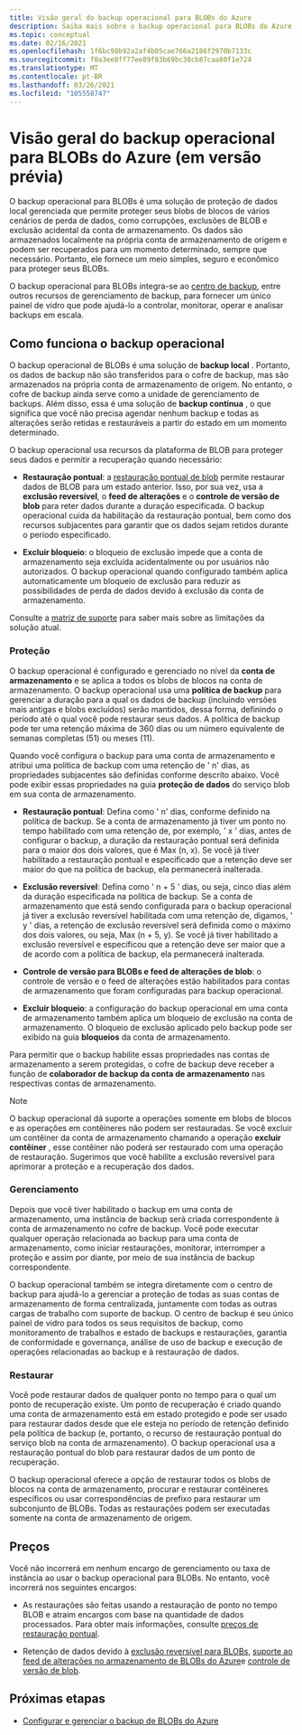 ```yaml
---
title: Visão geral do backup operacional para BLOBs do Azure
description: Saiba mais sobre o backup operacional para BLOBs do Azure (em versão prévia).
ms.topic: conceptual
ms.date: 02/16/2021
ms.openlocfilehash: 1f6bc98b92a2af4b05cae766a2186f2970b7133c
ms.sourcegitcommit: f0a3ee8ff77ee89f83b69bc30cb87caa80f1e724
ms.translationtype: MT
ms.contentlocale: pt-BR
ms.lasthandoff: 03/26/2021
ms.locfileid: "105558747"
---
```

# <a name="overview-of-operational-backup-for-azure-blobs-in-preview"></a>Visão geral do backup operacional para BLOBs do Azure (em versão prévia)

O backup operacional para BLOBs é uma solução de proteção de dados local gerenciada que permite proteger seus blobs de blocos de vários cenários de perda de dados, como corrupções, exclusões de BLOB e exclusão acidental da conta de armazenamento. Os dados são armazenados localmente na própria conta de armazenamento de origem e podem ser recuperados para um momento determinado, sempre que necessário. Portanto, ele fornece um meio simples, seguro e econômico para proteger seus BLOBs.

O backup operacional para BLOBs integra-se ao [centro de backup](backup-center-overview.md), entre outros recursos de gerenciamento de backup, para fornecer um único painel de vidro que pode ajudá-lo a controlar, monitorar, operar e analisar backups em escala.

## <a name="how-operational-backup-works"></a>Como funciona o backup operacional

O backup operacional de BLOBs é uma solução de **backup local** . Portanto, os dados de backup não são transferidos para o cofre de backup, mas são armazenados na própria conta de armazenamento de origem. No entanto, o cofre de backup ainda serve como a unidade de gerenciamento de backups. Além disso, essa é uma solução de **backup contínua** , o que significa que você não precisa agendar nenhum backup e todas as alterações serão retidas e restauráveis a partir do estado em um momento determinado.

O backup operacional usa recursos da plataforma de BLOB para proteger seus dados e permitir a recuperação quando necessário:

- **Restauração pontual**: a [restauração pontual de blob](../storage/blobs/point-in-time-restore-overview.md) permite restaurar dados de BLOB para um estado anterior. Isso, por sua vez, usa a **exclusão reversível**, o **feed de alterações** e o **controle de versão de blob** para reter dados durante a duração especificada. O backup operacional cuida da habilitação da restauração pontual, bem como dos recursos subjacentes para garantir que os dados sejam retidos durante o período especificado.

- **Excluir bloqueio**: o bloqueio de exclusão impede que a conta de armazenamento seja excluída acidentalmente ou por usuários não autorizados. O backup operacional quando configurado também aplica automaticamente um bloqueio de exclusão para reduzir as possibilidades de perda de dados devido à exclusão da conta de armazenamento.

Consulte a [matriz de suporte](blob-backup-support-matrix.md) para saber mais sobre as limitações da solução atual.

### <a name="protection"></a>Proteção

O backup operacional é configurado e gerenciado no nível da **conta de armazenamento** e se aplica a todos os blobs de blocos na conta de armazenamento. O backup operacional usa uma **política de backup** para gerenciar a duração para a qual os dados de backup (incluindo versões mais antigas e blobs excluídos) serão mantidos, dessa forma, definindo o período até o qual você pode restaurar seus dados. A política de backup pode ter uma retenção máxima de 360 dias ou um número equivalente de semanas completas (51) ou meses (11).

Quando você configura o backup para uma conta de armazenamento e atribui uma política de backup com uma retenção de ' n' dias, as propriedades subjacentes são definidas conforme descrito abaixo. Você pode exibir essas propriedades na guia **proteção de dados** do serviço blob em sua conta de armazenamento.

- **Restauração pontual**: Defina como ' n' dias, conforme definido na política de backup. Se a conta de armazenamento já tiver um ponto no tempo habilitado com uma retenção de, por exemplo, ' x ' dias, antes de configurar o backup, a duração da restauração pontual será definida para o maior dos dois valores, que é Max (n, x). Se você já tiver habilitado a restauração pontual e especificado que a retenção deve ser maior do que na política de backup, ela permanecerá inalterada.

- **Exclusão reversível**: Defina como ' n + 5 ' dias, ou seja, cinco dias além da duração especificada na política de backup. Se a conta de armazenamento que está sendo configurada para o backup operacional já tiver a exclusão reversível habilitada com uma retenção de, digamos, ' y ' dias, a retenção de exclusão reversível será definida como o máximo dos dois valores, ou seja, Max (n + 5, y). Se você já tiver habilitado a exclusão reversível e especificou que a retenção deve ser maior que a de acordo com a política de backup, ela permanecerá inalterada.

- **Controle de versão para BLOBs e feed de alterações de blob**: o controle de versão e o feed de alterações estão habilitados para contas de armazenamento que foram configuradas para backup operacional.

- **Excluir bloqueio**: a configuração do backup operacional em uma conta de armazenamento também aplica um bloqueio de exclusão na conta de armazenamento. O bloqueio de exclusão aplicado pelo backup pode ser exibido na guia **bloqueios** da conta de armazenamento.

Para permitir que o backup habilite essas propriedades nas contas de armazenamento a serem protegidas, o cofre de backup deve receber a função de **colaborador de backup da conta de armazenamento** nas respectivas contas de armazenamento.

>[!NOTE]
>O backup operacional dá suporte a operações somente em blobs de blocos e as operações em contêineres não podem ser restauradas. Se você excluir um contêiner da conta de armazenamento chamando a operação **excluir contêiner** , esse contêiner não poderá ser restaurado com uma operação de restauração. Sugerimos que você habilite a exclusão reversível para aprimorar a proteção e a recuperação dos dados.

### <a name="management"></a>Gerenciamento

Depois que você tiver habilitado o backup em uma conta de armazenamento, uma instância de backup será criada correspondente à conta de armazenamento no cofre de backup. Você pode executar qualquer operação relacionada ao backup para uma conta de armazenamento, como iniciar restaurações, monitorar, interromper a proteção e assim por diante, por meio de sua instância de backup correspondente.

O backup operacional também se integra diretamente com o centro de backup para ajudá-lo a gerenciar a proteção de todas as suas contas de armazenamento de forma centralizada, juntamente com todas as outras cargas de trabalho com suporte de backup. O centro de backup é seu único painel de vidro para todos os seus requisitos de backup, como monitoramento de trabalhos e estado de backups e restaurações, garantia de conformidade e governança, análise de uso de backup e execução de operações relacionadas ao backup e à restauração de dados.

### <a name="restore"></a>Restaurar

Você pode restaurar dados de qualquer ponto no tempo para o qual um ponto de recuperação existe. Um ponto de recuperação é criado quando uma conta de armazenamento está em estado protegido e pode ser usado para restaurar dados desde que ele esteja no período de retenção definido pela política de backup (e, portanto, o recurso de restauração pontual do serviço blob na conta de armazenamento). O backup operacional usa a restauração pontual do blob para restaurar dados de um ponto de recuperação.

O backup operacional oferece a opção de restaurar todos os blobs de blocos na conta de armazenamento, procurar e restaurar contêineres específicos ou usar correspondências de prefixo para restaurar um subconjunto de BLOBs. Todas as restaurações podem ser executadas somente na conta de armazenamento de origem.

## <a name="pricing"></a>Preços

Você não incorrerá em nenhum encargo de gerenciamento ou taxa de instância ao usar o backup operacional para BLOBs. No entanto, você incorrerá nos seguintes encargos:

- As restaurações são feitas usando a restauração de ponto no tempo BLOB e atraim encargos com base na quantidade de dados processados. Para obter mais informações, consulte [preços de restauração pontual](../storage/blobs/point-in-time-restore-overview.md#pricing-and-billing).

- Retenção de dados devido à [exclusão reversível para BLOBs](../storage/blobs/soft-delete-blob-overview.md), [suporte ao feed de alterações no armazenamento de BLOBs do Azure](../storage/blobs/storage-blob-change-feed.md)e [controle de versão de blob](../storage/blobs/versioning-overview.md).

## <a name="next-steps"></a>Próximas etapas

- [Configurar e gerenciar o backup de BLOBs do Azure](blob-backup-configure-manage.md)